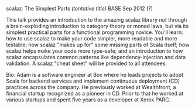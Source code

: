 scalaz: The Simplest Parts _(tentative title)_
BASE Sep 2012 (?)

This talk provides an introduction to the amazing scalaz library *not* through a brain-exploding introduction to category theory or monad laws, but via its simplest practical parts for a functional programming novice. You'll learn: how to use scalaz to make your code simpler, more readable and more testable; how scalaz "makes up for" some missing parts of Scala itself; how scalaz helps make your code more type-safe; and an introduction to how scalaz encapsulates common patterns like dependency-injection and data validation. A scalaz "cheat sheet" will be provided to all attendees.

Bio: Adam is a software engineer at Box where he leads projects to adopt Scala for backend services and implement continuous deployment (CD) practices across the company. He previously worked at Wealthfront, a financial startup recognized as a pioneer in CD. Prior to that he worked at various startups and spent five years as a developer at Xerox PARC.
